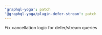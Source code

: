 ```yaml
---
'graphql-yoga': patch
'@graphql-yoga/plugin-defer-stream': patch
---
```


Fix cancellation logic for defer/stream queries

